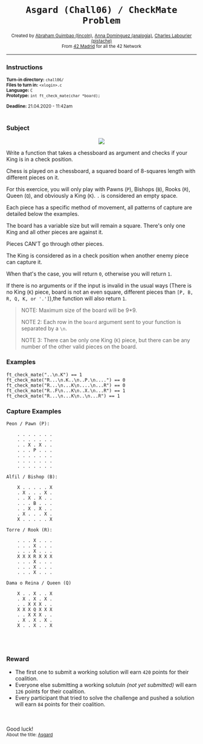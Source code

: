 <h1 align="center"><code>Asgard (Chall06) / CheckMate Problem</code></h1>

<div align="center">
  <sub>Created by <a href="https://github.com/abguimba">Abraham Guimbao (lincoln)</a>, <a href="https://github.com/vesta-nna">Anna Dominguez (analogia)</a>, <a href="https://github.com/clafoutis42">Charles Labourier (pistache)</a></sub>
</div>
<div align="center">
  <sub>From <a href="https://42madrid.com">42 Madrid</a> for all the 42 Network</sub>
</div>

---

### Instructions
<sub>**Turn-in directory:** `chall06/`</sub><br />
<sub>**Files to turn in:** `<xlogin>.c`</sub><br />
<sub>**Language:** `C`</sub><br />
<sub>**Prototype:** `int ft_check_mate(char *board);`</sub>

<sub>**Deadline:** 21.04.2020 - 11:42am</sub>
<br /><br />

### Subject

<p align="center">
  <img src="https://i.imgur.com/zKzCCoN.jpg">
</p>

Write a function that takes a chessboard as argument and checks if your 
King is in a check position.

Chess is played on a chessboard, a squared board of 8-squares length with 
different pieces on it.

For this exercice, you will only play with Pawns (`P`), Bishops (`B`), Rooks (`R`), Queen (`Q`), and obviously a King (`K`). `.` is considered an empty space.

Each piece has a specific method of movement, all patterns of capture are detailed below the examples. 

The board has a variable size but will remain a square. There's only one King
and all other pieces are against it.

Pieces CAN'T go through other pieces. 

The King is considered as in a check position when another enemy piece can
capture it.

When that's the case, you will return `0`, otherwise you will return `1`.

If there is no arguments or if the input is invalid in the usual ways (There is no King (`K`) piece, board is not an even square, different pieces than `[P, B, R, Q, K, or '.']`),the function will also return `1`.

> NOTE: Maximum size of the board will be 9*9.
>
> NOTE 2: Each row in the `board` argument sent to your function is separated by a `\n`.
>
>NOTE 3: There can be only one King (`K`) piece, but there can be any number of the other valid pieces on the board.

### Examples
```
ft_check_mate("..\n.K") == 1
ft_check_mate("R...\n.K..\n..P.\n....") == 0
ft_check_mate("R...\n...K\n....\n...R") == 0
ft_check_mate("R..F\n...K\n..X.\n...R") == 1
ft_check_mate("R...\n...K\n..\n...R") == 1
```

### Capture Examples
```
Peon / Pawn (P):

    . . . . . . .
    . . . . . . .
    . . X . X . .
    . . . P . . .
    . . . . . . .
    . . . . . . .
    . . . . . . .
```
```
Alfil / Bishop (B):

    X . . . . . X
    . X . . . X .
    . . X . X . .
    . . . B . . .
    . . X . X . .
    . X . . . X .
    X . . . . . X
```
```
Torre / Rook (R):

    . . . X . . .
    . . . X . . .
    . . . X . . .
    X X X R X X X
    . . . X . . .
    . . . X . . .
    . . . X . . .
```
```
Dama o Reina / Queen (Q)

    X . . X . . X
    . X . X . X .
    . . X X X . .
    X X X Q X X X
    . . X X X . .
    . X . X . X .
    X . . X . . X 
```
<br /><br />
### Reward

 - The first one to submit a working solution will earn `420` points for their coalition.
 - Everyone else submitting a working solutuin *(not yet submitted)* will earn `126` points for their coalition.
 - Every participant that tried to solve the challenge and pushed a solution will earn `84` points for their coalition.

<br /><br />
Good luck!
<br />
<sub>About the title: <a href="http://www.enciclopediamarvel.com/card/254">Asgard</a></sub>
